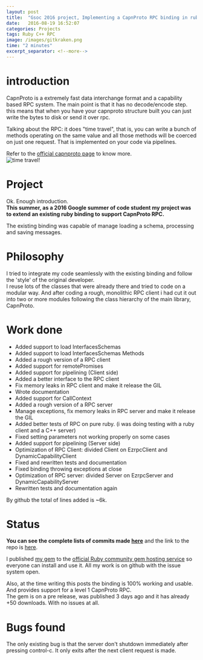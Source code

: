 ```yaml
---
layout: post
title:  "Gsoc 2016 project, Implementing a CapnProto RPC binding in ruby"
date:   2016-08-19 16:52:07
categories: Projects
tags: Ruby C++ RPC
image: /images/gitkraken.png
time: "2 minutes"
excerpt_separator: <!--more-->
---
```


# introduction

CapnProto is a extremely fast data interchange format and a capability based RPC
system. The main point is that it has no decode/encode step.  
this means that when you have your capnproto structure built you can just write the bytes to
disk or send it over rpc.


Talking about the RPC: it does "time travel", that is, you can write a bunch of methods
operating on the same value and all those methods will be coerced on just one request.
That is implemented on your code via pipelines.  
<!--more-->
Refer to the [official capnproto page][capnprotoPage] to know more.  
![time travel!][ttravel]  

# Project

Ok. Enough introduction.  
**This summer, as a 2016 Google summer of code student my project was to extend
an existing ruby binding to support CapnProto RPC.**  

The existing binding was capable of manage loading a schema, processing and saving messages.

# Philosophy

I tried to integrate my code seamlessly with the existing binding and follow the 'style' of the original developer.  
I reuse lots of the classes that were already there and tried to code on a modular way.
And after coding a rough, monolithic RPC client i had cut it out into two or more modules following the class hierarchy of the main library,
CapnProto.

# Work done

- Added support to load InterfacesSchemas
- Added support to load InterfacesSchemas Methods
- Added a rough version of a RPC client
- Added support for remotePromises
- Added support for pipelining (Client side)
- Added a better interface to the RPC client
- Fix memory leaks in RPC client and make it release the GIL
- Wrote documentation
- Added support for CallContext
- Added a rough version of a RPC server
- Manage exceptions, fix memory leaks in RPC server and make it release the GIL
- Added better tests of RPC on pure ruby. (i was doing testing with a ruby client and a C++ server)
- Fixed setting parameters not working properly on some cases
- Added support for pipelining (Server side)
- Optimization of RPC Client: divided Client on EzrpcClient and DynamicCapabilityClient
- Fixed and rewritten tests and documentation  
- Fixed binding throwing exceptions at close
- Optimization of RPC server: divided Server on EzrpcServer and DynamicCapabilityServer
- Rewritten tests and documentation again

By github the total of lines added is ~6k.


# Status

**You can see the complete lists of commits made [here][linkCommits]** and the link to
the repo is [here][linkBinding].


I published [my gem][link_gem] to the [official Ruby community gem hosting service][rubygems] so everyone can install and use it.
All my work is on github with the issue system open.


Also, at the time writing this posts the binding is 100% working and usable.
And provides support for a level 1 CapnProto RPC.   
The gem is on a pre release, was published 3 days ago and it has already +50 downloads. With no issues at all.

# Bugs found

The only existing bug is that the server don't shutdown immediately after pressing control-c.
It only exits after the next client request is made.


[ttravel]: https://capnproto.org/images/time-travel.png
[linkBinding]: https://github.com/nemoNoboru/capnp-ruby
[linkCommits]: https://github.com/nemoNoboru/capnp-ruby/commits/master?author=nemoNoboru
[capnprotoPage]: https://capnproto.org/
[link_gem]: https://rubygems.org/gems/capn_proto-rpc
[rubygems]: https://rubygems.org/
